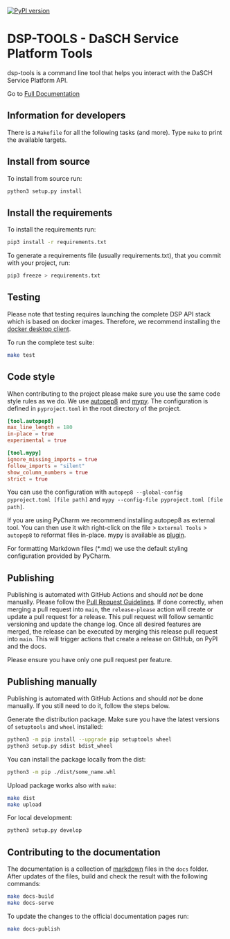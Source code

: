 [![PyPI version](https://badge.fury.io/py/dsp-tools.svg)](https://badge.fury.io/py/dsp-tools)

# DSP-TOOLS - DaSCH Service Platform Tools

dsp-tools is a command line tool that helps you interact with the DaSCH Service Platform API.

Go to [Full Documentation](https://dasch-swiss.github.io/dsp-tools/)

## Information for developers

There is a `Makefile` for all the following tasks (and more). Type `make` to print the available targets.

## Install from source

To install from source run:

```bash
python3 setup.py install
```

## Install the requirements

To install the requirements run:

```bash
pip3 install -r requirements.txt
```

To generate a requirements file (usually requirements.txt), that you commit with your project, run:

```bash
pip3 freeze > requirements.txt
```

## Testing

Please note that testing requires launching the complete DSP API stack which is based on docker images. Therefore, we
recommend installing the [docker desktop client](https://www.docker.com/products).

To run the complete test suite:

```bash
make test
```

## Code style

When contributing to the project please make sure you use the same code style rules as we do. We use
[autopep8](https://pypi.org/project/autopep8/) and [mypy](https://pypi.org/project/mypy/). The configuration is defined
in `pyproject.toml` in the root directory of the project.

```toml
[tool.autopep8]
max_line_length = 180
in-place = true
experimental = true

[tool.mypy]
ignore_missing_imports = true
follow_imports = "silent"
show_column_numbers = true
strict = true
```

You can use the configuration with `autopep8 --global-config pyproject.toml [file path]`
and `mypy --config-file pyproject.toml
[file path]`.

If you are using PyCharm we recommend installing autopep8 as external tool. You can then use it with right-click on the
file > `External Tools` > `autopep8` to reformat files in-place. mypy is available as
[plugin](https://plugins.jetbrains.com/plugin/11086-mypy).

For formatting Markdown files (*.md) we use the default styling configuration provided by PyCharm.

## Publishing

Publishing is automated with GitHub Actions and should _not_ be done manually. Please follow the
[Pull Request Guidelines](https://docs.dasch.swiss/developers/dsp/contribution/#pull-request-guidelines). If done
correctly, when merging a pull request into `main`, the `release-please` action will create or update a pull request for
a release. This pull request will follow semantic versioning and update the change log. Once all desired features are
merged, the release can be executed by merging this release pull request into `main`. This will trigger actions that
create a release on GitHub, on PyPI and the docs.

Please ensure you have only one pull request per feature.

## Publishing manually

Publishing is automated with GitHub Actions and should _not_ be done manually. If you still need to do it, follow the
steps below.

Generate the distribution package. Make sure you have the latest versions of `setuptools` and `wheel` installed:

```bash
python3 -m pip install --upgrade pip setuptools wheel
python3 setup.py sdist bdist_wheel
```

You can install the package locally from the dist:

```bash
python3 -m pip ./dist/some_name.whl
```

Upload package works also with `make`:

```bash
make dist
make upload
```

For local development:

```bash
python3 setup.py develop
```

## Contributing to the documentation

The documentation is a collection of [markdown](https://en.wikipedia.org/wiki/Markdown) files in the `docs` folder.  
After updates of the files, build and check the result with the following commands:

```bash
make docs-build
make docs-serve 
```

To update the changes to the official documentation pages run:

```bash
make docs-publish
```
